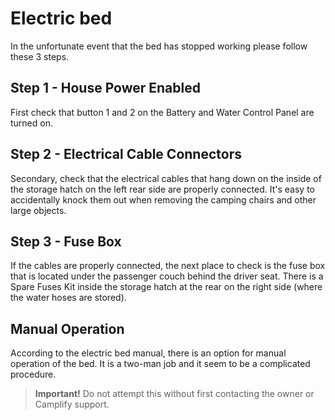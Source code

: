 <link href="../styles/custom.css" rel="stylesheet" />

# Electric bed
In the unfortunate event that the bed has stopped working please follow these 3 steps.

## Step 1 - House Power Enabled 
First check that button 1 and 2 on the Battery and Water Control Panel are turned on.

## Step 2 - Electrical Cable Connectors
Secondary, check that the electrical cables that hang down on the inside of the storage 
hatch on the left rear side are properly connected. It's easy to accidentally knock them out 
when removing the camping chairs and other large objects.

## Step 3 - Fuse Box
If the cables are properly connected, the next place to check is the fuse box that is located 
under the passenger couch behind the driver seat. There is a Spare Fuses Kit inside the storage 
hatch at the rear on the right side (where the water hoses are stored). 

## Manual Operation
According to the electric bed manual, there is an option for manual operation of the bed. 
It is a two-man job and it seem to be a complicated procedure. 

> **Important!** Do not attempt this without first contacting the owner or Camplify support.
